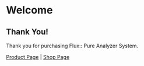 # Welcome
## Thank You!
Thank you for purchasing Flux:: Pure Analyzer System.

[Product Page](https://www.flux.audio/project/pure-analyser-essential/) 
| [Shop Page](https://shop.flux.audio/en_US/products/pure-analyzer-essential/)
